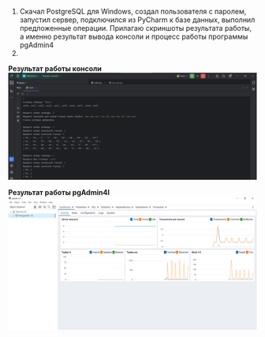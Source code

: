1) Скачал PostgreSQL для Windows, создал пользователя с паролем, запустил сервер, подключился из PyCharm к базе данных, выполнил предложенные операции. Прилагаю скриншоты результата работы, а именно результат вывода консоли и процесс работы программы pgAdmin4
2) 
**Результат работы консоли**
![Иллюстрация к проекту](https://github.com/SorryForDeath/PythonITMO/raw/main/BD/console.png)

**Результат работы pgAdmin4I**
![Иллюстрация к проекту](https://github.com/SorryForDeath/PythonITMO/raw/main/BD/pgAdmin.png)
